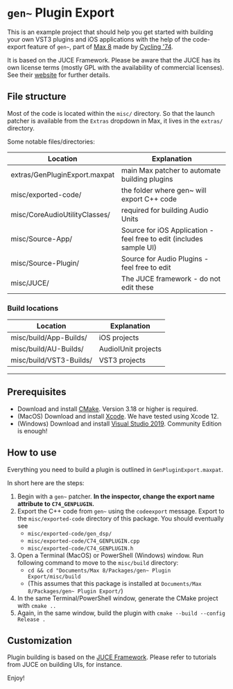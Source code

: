 # `gen~` Plugin Export

This is an example project that should help you get started with building your own VST3 plugins and iOS applications with the help of the code-export feature of `gen~`, part of [Max 8](https://cycling74.com/max7/) made by [Cycling '74](https://cycling74.com/).

It is based on the JUCE Framework. Please be aware that the JUCE has its own license terms (mostly GPL with the availability of commercial licenses). See their [website](http://www.juce.com/) for further details.

## File structure

Most of the code is located within the `misc/` directory. So that the launch patcher is available from the `Extras` dropdown in Max, it lives in the `extras/` directory.

Some notable files/directories:

| Location | Explanation |
| ------------ | ------------- |
| extras/GenPluginExport.maxpat			| main Max patcher to automate building plugins |
| misc/exported-code/					| the folder where gen~ will export C++ code |
| misc/CoreAudioUtilityClasses/		| required for building Audio Units |
| misc/Source-App/					| Source for iOS Application - feel free to edit (includes sample UI) |
| misc/Source-Plugin/				| Source for Audio Plugins - feel free to edit |
| misc/JUCE/					        | The JUCE framework - do not edit these |


### Build locations
| Location | Explanation |
| ------------ | ------------- |
| misc/build/App-Builds/					| iOS projects |
| misc/build/AU-Builds/ 					| AudioIUnit projects |
| misc/build/VST3-Builds/ 				| VST3 projects |
---

## Prerequisites

- Download and install [CMake](https://cmake.org/download/). Version 3.18 or higher is required.
- (MacOS) Download and install [Xcode](https://developer.apple.com/xcode/resources/). We have tested using Xcode 12.
- (Windows) Download and install [Visual Studio 2019](https://visualstudio.microsoft.com/vs/). Community Edition is enough!


## How to use

Everything you need to build a plugin is outlined in `GenPluginExport.maxpat`.

In short here are the steps:
1. Begin with a `gen~` patcher. **In the inspector, change the export name attribute to `C74_GENPLUGIN`.**
2. Export the C++ code from `gen~` using the `codeexport` message. Export to the `misc/exported-code` directory of this package. You should eventually see 
   - `misc/exported-code/gen_dsp/`
   - `misc/exported-code/C74_GENPLUGIN.cpp`
   - `misc/exported-code/C74_GENPLUGIN.h`
3. Open a Terminal (MacOS) or PowerShell (Windows) window. Run following command to move to the `misc/build` directory:
   - `cd && cd "Documents/Max 8/Packages/gen~ Plugin Export/misc/build`
   - (This assumes that this package is installed at `Documents/Max 8/Packages/gen~ Plugin Export/`)
4. In the same Terminal/PowerShell window, generate the CMake project with `cmake ..`
5. Again, in the same window, build the plugin with `cmake --build --config Release .`

## Customization

Plugin building is based on the [JUCE Framework](http://www.juce.com/). Please refer to tutorials from JUCE on building UIs, for instance.

Enjoy!
